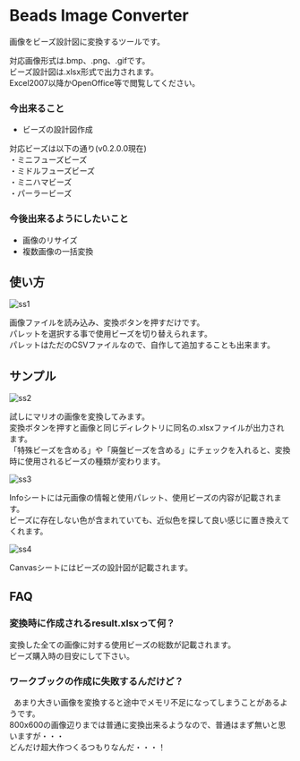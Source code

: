 # Beads Image Converter
画像をビーズ設計図に変換するツールです。  

対応画像形式は.bmp、.png、.gifです。  
ビーズ設計図は.xlsx形式で出力されます。  
Excel2007以降かOpenOffice等で閲覧してください。  

### 今出来ること

* ビーズの設計図作成

対応ビーズは以下の通り(v0.2.0.0現在)  
・ミニフューズビーズ  
・ミドルフューズビーズ  
・ミニハマビーズ  
・パーラービーズ  

### 今後出来るようにしたいこと

* 画像のリサイズ
* 複数画像の一括変換

## 使い方
![ss1](https://cloud.githubusercontent.com/assets/7543831/24791918/f43d54aa-1bb6-11e7-9c61-4fec35f2ca7a.png)

画像ファイルを読み込み、変換ボタンを押すだけです。  
パレットを選択する事で使用ビーズを切り替えられます。  
パレットはただのCSVファイルなので、自作して追加することも出来ます。  

## サンプル
![ss2](https://cloud.githubusercontent.com/assets/7543831/24792895/d25498e0-1bba-11e7-9f93-42c5c62867a6.png)

試しにマリオの画像を変換してみます。  
変換ボタンを押すと画像と同じディレクトリに同名の.xlsxファイルが出力されます。  
「特殊ビーズを含める」や「廃盤ビーズを含める」にチェックを入れると、変換時に使用されるビーズの種類が変わります。  

![ss3](https://cloud.githubusercontent.com/assets/7543831/24792897/d263dc38-1bba-11e7-8dd9-915ab0381f10.png)

Infoシートには元画像の情報と使用パレット、使用ビーズの内容が記載されます。  
ビーズに存在しない色が含まれていても、近似色を探して良い感じに置き換えてくれます。  

![ss4](https://cloud.githubusercontent.com/assets/7543831/24792896/d259f060-1bba-11e7-9a5c-75b8005e8398.png)

Canvasシートにはビーズの設計図が記載されます。

## FAQ

### 変換時に作成されるresult.xlsxって何？

変換した全ての画像に対する使用ビーズの総数が記載されます。  
ビーズ購入時の目安にして下さい。  

### ワークブックの作成に失敗するんだけど？
 
あまり大きい画像を変換すると途中でメモリ不足になってしまうことがあるようです。  
800x600の画像辺りまでは普通に変換出来るようなので、普通はまず無いと思いますが・・・  
どんだけ超大作つくるつもりなんだ・・・！  
